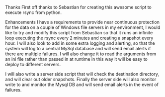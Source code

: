 Thanks
First off thanks to Sebastian for creating this awesome script to execute rsync from python.

Enhancements
I have a requirements to provide near continuous protection for the data on a couple of Windows file servers in my environment,
I would like to try and modify this script from Sebastian so that it runs an infinite loop executing the rsync every 2 minutes and creating a snapshot every hour. I will also look to add in some extra logging and alerting, so that the system will log to a central MySql database and will send email alerts if there are multiple failures. I will also change it to read the arguments from an ini file rather than passed in at runtime in this way it will be easy to deploy to different servers.

I will also write a server side script that will check the destination directory, and will clear out older snapshots. Finally the server side will also monitor write to and monitor the Mysql DB  and will send email alerts in the event of failures.
